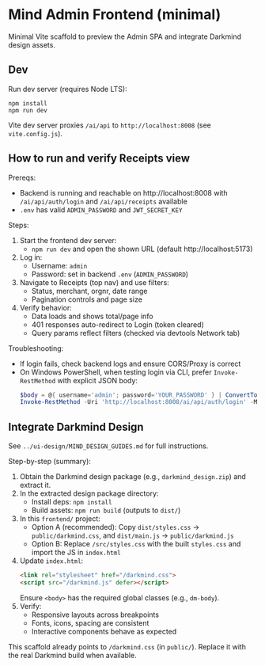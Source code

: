 # Mind Admin Frontend (minimal)

Minimal Vite scaffold to preview the Admin SPA and integrate Darkmind design assets.

## Dev

Run dev server (requires Node LTS):

```
npm install
npm run dev
```

Vite dev server proxies `/ai/api` to `http://localhost:8008` (see `vite.config.js`).

## How to run and verify Receipts view

Prereqs:
- Backend is running and reachable on http://localhost:8008 with `/ai/api/auth/login` and `/ai/api/receipts` available
- `.env` has valid `ADMIN_PASSWORD` and `JWT_SECRET_KEY`

Steps:
1) Start the frontend dev server:
   - `npm run dev` and open the shown URL (default http://localhost:5173)
2) Log in:
   - Username: `admin`
   - Password: set in backend `.env` (`ADMIN_PASSWORD`)
3) Navigate to Receipts (top nav) and use filters:
   - Status, merchant, orgnr, date range
   - Pagination controls and page size
4) Verify behavior:
   - Data loads and shows total/page info
   - 401 responses auto-redirect to Login (token cleared)
   - Query params reflect filters (checked via devtools Network tab)

Troubleshooting:
- If login fails, check backend logs and ensure CORS/Proxy is correct
- On Windows PowerShell, when testing login via CLI, prefer `Invoke-RestMethod` with explicit JSON body:
  ```powershell
  $body = @{ username='admin'; password='YOUR_PASSWORD' } | ConvertTo-Json
  Invoke-RestMethod -Uri 'http://localhost:8008/ai/api/auth/login' -Method POST -Body $body -ContentType 'application/json'
  ```

## Integrate Darkmind Design

See `../ui-design/MIND_DESIGN_GUIDES.md` for full instructions.

Step-by-step (summary):
1) Obtain the Darkmind design package (e.g., `darkmind_design.zip`) and extract it.
2) In the extracted design package directory:
   - Install deps: `npm install`
   - Build assets: `npm run build` (outputs to `dist/`)
3) In this `frontend/` project:
   - Option A (recommended): Copy `dist/styles.css` → `public/darkmind.css`, and `dist/main.js` → `public/darkmind.js`
   - Option B: Replace `/src/styles.css` with the built `styles.css` and import the JS in `index.html`
4) Update `index.html`:
   ```html
   <link rel="stylesheet" href="/darkmind.css">
   <script src="/darkmind.js" defer></script>
   ```
   Ensure `<body>` has the required global classes (e.g., `dm-body`).
5) Verify:
      - Responsive layouts across breakpoints
   - Fonts, icons, spacing are consistent
   - Interactive components behave as expected

This scaffold already points to `/darkmind.css` (in `public/`). Replace it with the real Darkmind build when available.
